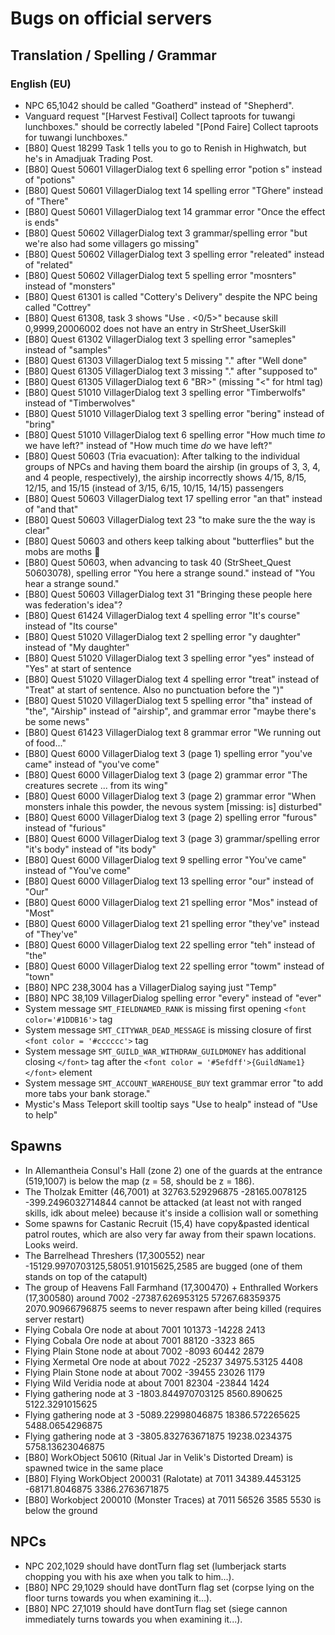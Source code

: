 # Bugs on official servers
## Translation / Spelling / Grammar
### English (EU)
- NPC 65,1042 should be called "Goatherd" instead of "Shepherd".
- Vanguard request "[Harvest Festival] Collect taproots for tuwangi lunchboxes." should be correctly labeled "[Pond Faire] Collect taproots for tuwangi lunchboxes."
- [B80] Quest 18299 Task 1 tells you to go to Renish in Highwatch, but he's in Amadjuak Trading Post.
- [B80] Quest 50601 VillagerDialog text 6 spelling error "potion s" instead of "potions"
- [B80] Quest 50601 VillagerDialog text 14 spelling error "TGhere" instead of "There"
- [B80] Quest 50601 VillagerDialog text 14 grammar error "Once the effect is ends"
- [B80] Quest 50602 VillagerDialog text 3 grammar/spelling error "but we're also had some villagers go missing"
- [B80] Quest 50602 VillagerDialog text 3 spelling error "releated" instead of "related"
- [B80] Quest 50602 VillagerDialog text 5 spelling error "mosnters" instead of "monsters"
- [B80] Quest 61301 is called "Cottery's Delivery" despite the NPC being called "Cottrey"
- [B80] Quest 61308, task 3 shows "Use . <0/5>" because skill 0,9999,20006002 does not have an entry in StrSheet_UserSkill
- [B80] Quest 61302 VillagerDialog text 3 spelling error "sameples" instead of "samples"
- [B80] Quest 61303 VillagerDialog text 5 missing "." after "Well done"
- [B80] Quest 61305 VillagerDialog text 3 missing "." after "supposed to"
- [B80] Quest 61305 VillagerDialog text 6 "BR>" (missing "<" for html tag)
- [B80] Quest 51010 VillagerDialog text 3 spelling error "Timberwolfs" instead of "Timberwolves"
- [B80] Quest 51010 VillagerDialog text 3 spelling error "bering" instead of "bring"
- [B80] Quest 51010 VillagerDialog text 6 spelling error "How much time _to_ we have left?" instead of "How much time _do_ we have left?"
- [B80] Quest 50603 (Tria evacuation): After talking to the individual groups of NPCs and having them board the airship (in groups of 3, 3, 4, and 4 people, respectively), the airship incorrectly shows 4/15, 8/15, 12/15, and 15/15 (instead of 3/15, 6/15, 10/15, 14/15) passengers
- [B80] Quest 50603 VillagerDialog text 17 spelling error "an that" instead of "and that"
- [B80] Quest 50603 VillagerDialog text 23 "to make sure the the way is clear"
- [B80] Quest 50603 and others keep talking about "butterflies" but the mobs are moths :thinking:
- [B80] Quest 50603, when advancing to task 40 (StrSheet_Quest 50603078), spelling error "You here a strange sound." instead of "You hear a strange sound."
- [B80] Quest 50603 VillagerDialog text 31 "Bringing these people here was federation's idea"?
- [B80] Quest 61424 VillagerDialog text 4 spelling error "It's course" instead of "Its course"
- [B80] Quest 51020 VillagerDialog text 2 spelling error "y daughter" instead of "My daughter"
- [B80] Quest 51020 VillagerDialog text 3 spelling error "yes" instead of "Yes" at start of sentence
- [B80] Quest 51020 VillagerDialog text 4 spelling error "treat" instead of "Treat" at start of sentence. Also no punctuation before the ")"
- [B80] Quest 51020 VillagerDialog text 5 spelling error "tha" instead of "the", "Airship" instead of "airship", and grammar error "maybe there's be some news"
- [B80] Quest 61423 VillagerDialog text 8 grammar error "We running out of food..."
- [B80] Quest 6000 VillagerDialog text 3 (page 1) spelling error "you've came" instead of "you've come"
- [B80] Quest 6000 VillagerDialog text 3 (page 2) grammar error "The creatures secrete ... from its wing"
- [B80] Quest 6000 VillagerDialog text 3 (page 2) grammar error "When monsters inhale this powder, the nevous system [missing: is] disturbed"
- [B80] Quest 6000 VillagerDialog text 3 (page 2) spelling error "furous" instead of "furious"
- [B80] Quest 6000 VillagerDialog text 3 (page 3) grammar/spelling error "it's body" instead of "its body"
- [B80] Quest 6000 VillagerDialog text 9 spelling error "You've came" instead of "You've come"
- [B80] Quest 6000 VillagerDialog text 13 spelling error "our" instead of "Our"
- [B80] Quest 6000 VillagerDialog text 21 spelling error "Mos" instead of "Most"
- [B80] Quest 6000 VillagerDialog text 21 spelling error "they've" instead of "They've"
- [B80] Quest 6000 VillagerDialog text 22 spelling error "teh" instead of "the"
- [B80] Quest 6000 VillagerDialog text 22 spelling error "towm" instead of "town"
- [B80] NPC 238,3004 has a VillagerDialog saying just "Temp"
- [B80] NPC 38,109 VillagerDialog spelling error "every" instead of "ever"
- System message `SMT_FIELDNAMED_RANK` is missing first opening `<font color='#1DDB16'>` tag
- System message `SMT_CITYWAR_DEAD_MESSAGE` is missing closure of first `<font color = '#cccccc'>` tag
- System message `SMT_GUILD_WAR_WITHDRAW_GUILDMONEY` has additional closing `</font>` tag after the `<font color = '#5efdff'>{GuildName1}</font>` element
- System message `SMT_ACCOUNT_WAREHOUSE_BUY` text grammar error "to add more tabs your bank storage."
- Mystic's Mass Teleport skill tooltip says "Use to healp" instead of "Use to help"

## Spawns
- In Allemantheia Consul's Hall (zone 2) one of the guards at the entrance (519,1007) is below the map (z = 58, should be z = 186).
- The Tholzak Emitter (46,7001) at 32763.529296875 -28165.0078125 -399.2496032714844 cannot be attacked (at least not with ranged skills, idk about melee) because it's inside a collision wall or something
- Some spawns for Castanic Recruit (15,4) have copy&pasted identical patrol routes, which are also very far away from their spawn locations. Looks weird.
- The Barrelhead Threshers (17,300552) near -15129.9970703125,58051.91015625,2585 are bugged (one of them stands on top of the catapult)
- The group of Heavens Fall Farmhand (17,300470) + Enthralled Workers (17,300580) around 7002 -27387.626953125 57267.68359375 2070.90966796875 seems to never respawn after being killed (requires server restart)
- Flying Cobala Ore node at about 7001 101373 -14228 2413
- Flying Cobala Ore node at about 7001 88120 -3323 865
- Flying Plain Stone node at about 7002 -8093 60442 2879
- Flying Xermetal Ore node at about 7022 -25237 34975.53125 4408
- Flying Plain Stone node at about 7002 -39455 23026 1179
- Flying Wild Veridia node at about 7001 82304 -23844 1424
- Flying gathering node at 3 -1803.844970703125 8560.890625 5122.3291015625
- Flying gathering node at 3 -5089.22998046875 18386.572265625 5488.0654296875
- Flying gathering node at 3 -3805.832763671875 19238.0234375 5758.13623046875
- [B80] WorkObject 50610 (Ritual Jar in Velik's Distorted Dream) is spawned twice in the same place
- [B80] Flying WorkObject 200031 (Ralotate) at 7011 34389.4453125 -68171.8046875 3386.2763671875
- [B80] Workobject 200010 (Monster Traces) at 7011 56526 3585 5530 is below the ground

## NPCs
- NPC 202,1029 should have dontTurn flag set (lumberjack starts chopping you with his axe when you talk to him...).
- [B80] NPC 29,1029 should have dontTurn flag set (corpse lying on the floor turns towards you when examining it...).
- [B80] NPC 27,1019 should have dontTurn flag set (siege cannon immediately turns towards you when examining it...).

